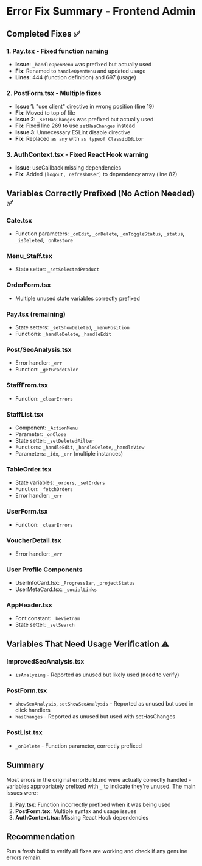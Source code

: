 # Error Fix Summary - Frontend Admin

## Completed Fixes ✅

### 1. Pay.tsx - Fixed function naming
- **Issue**: `_handleOpenMenu` was prefixed but actually used
- **Fix**: Renamed to `handleOpenMenu` and updated usage
- **Lines**: 444 (function definition) and 697 (usage)

### 2. PostForm.tsx - Multiple fixes
- **Issue 1**: "use client" directive in wrong position (line 19)
- **Fix**: Moved to top of file
- **Issue 2**: `_setHasChanges` was prefixed but actually used
- **Fix**: Fixed line 269 to use `setHasChanges` instead
- **Issue 3**: Unnecessary ESLint disable directive
- **Fix**: Replaced `as any` with `as typeof ClassicEditor`

### 3. AuthContext.tsx - Fixed React Hook warning
- **Issue**: useCallback missing dependencies
- **Fix**: Added `[logout, refreshUser]` to dependency array (line 82)

## Variables Correctly Prefixed (No Action Needed) ✅

### Cate.tsx
- Function parameters: `_onEdit`, `_onDelete`, `_onToggleStatus`, `_status`, `_isDeleted`, `_onRestore`

### Menu_Staff.tsx  
- State setter: `_setSelectedProduct`

### OrderForm.tsx
- Multiple unused state variables correctly prefixed

### Pay.tsx (remaining)
- State setters: `_setShowDeleted`, `_menuPosition`
- Functions: `_handleDelete`, `_handleEdit`

### Post/SeoAnalysis.tsx
- Error handler: `_err`
- Function: `_getGradeColor`

### StaffFrom.tsx
- Function: `_clearErrors`

### StaffList.tsx
- Component: `_ActionMenu`
- Parameter: `_onClose`
- State setter: `_setDeletedFilter`
- Functions: `_handleEdit`, `_handleDelete`, `_handleView`
- Parameters: `_idx`, `_err` (multiple instances)

### TableOrder.tsx
- State variables: `_orders`, `_setOrders`
- Function: `_fetchOrders`
- Error handler: `_err`

### UserForm.tsx
- Function: `_clearErrors`

### VoucherDetail.tsx
- Error handler: `_err`

### User Profile Components
- UserInfoCard.tsx: `_ProgressBar`, `_projectStatus`
- UserMetaCard.tsx: `_socialLinks`

### AppHeader.tsx
- Font constant: `_beVietnam`
- State setter: `_setSearch`

## Variables That Need Usage Verification ⚠️

### ImprovedSeoAnalysis.tsx
- `isAnalyzing` - Reported as unused but likely used (need to verify)

### PostForm.tsx
- `showSeoAnalysis`, `setShowSeoAnalysis` - Reported as unused but used in click handlers
- `hasChanges` - Reported as unused but used with setHasChanges

### PostList.tsx
- `_onDelete` - Function parameter, correctly prefixed

## Summary
Most errors in the original errorBuild.md were actually correctly handled - variables appropriately prefixed with `_` to indicate they're unused. The main issues were:

1. **Pay.tsx**: Function incorrectly prefixed when it was being used
2. **PostForm.tsx**: Multiple syntax and usage issues
3. **AuthContext.tsx**: Missing React Hook dependencies

## Recommendation
Run a fresh build to verify all fixes are working and check if any genuine errors remain.
